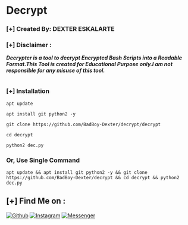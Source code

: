 # Decrypt
### [+] Created By: DEXTER ESKALARTE
### [+] Disclaimer :
***Decrypter is a tool to decrypt Encrypted Bash Scripts into a Readable Format.This Tool is created for Educational Purpose only.I am not responsible for any misuse of this tool.***

<img src="https://raw.githubusercontent.com/htr-tech/release-download/master/images/decrypter.png" alt="" border="0" />

### [+] Installation
```apt update```

```apt install git python2 -y```

```git clone https://github.com/BadBoy-Dexter/decrypt/decrypt```

```cd decrypt```

```python2 dec.py```

### Or, Use Single Command

```
apt update && apt install git python2 -y && git clone https://github.com/BadBoy-Dexter/decrypt && cd decrypt && python2 dec.py
```

## [+] Find Me on :
[![Github](https://img.shields.io/badge/Github-HTR--TECH-green?style=for-the-badge&logo=github)](https://github.com/htr-tech)
[![Instagram](https://img.shields.io/badge/IG-%40tahmid.rayat-red?style=for-the-badge&logo=instagram)](https://www.instagram.com/tahmid.rayat)
[![Messenger](https://img.shields.io/badge/Chat-Messenger-blue?style=for-the-badge&logo=messenger)](https://m.me/tahmid.rayat.official)
